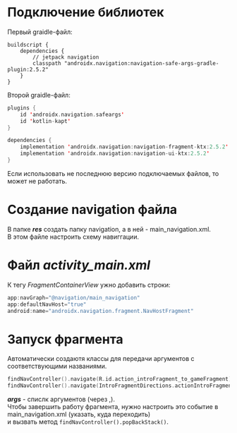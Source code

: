 # Подключение библиотек
Первый graidle-файл:
```Kotin
buildscript {
    dependencies {
        // jetpack navigation
        classpath "androidx.navigation:navigation-safe-args-gradle-plugin:2.5.2"
    }
}
```
Второй graidle-файл:
```Kotlin
plugins {
    id 'androidx.navigation.safeargs'
    id 'kotlin-kapt'
}

dependencies {
    implementation 'androidx.navigation:navigation-fragment-ktx:2.5.2'
    implementation 'androidx.navigation:navigation-ui-ktx:2.5.2'
}
```
Если использовать не последнюю версию подключаемых файлов, то может не работать.

# Создание navigation файла
В папке ___res___ создать папку navigation, а в ней - main_navigation.xml.<br>
В этом файле настроить схему навиггации.

# Файл _activity_main.xml_
К тегу _FragmentContainerView_ ужно добавить строки:
```Kotlin
app:navGraph="@navigation/main_navigation"
app:defaultNavHost="true"
android:name="androidx.navigation.fragment.NavHostFragment"
```

# Запуск фрагмента
Автоматически создаютя классы для передачи аргументов с соответствующими названиями.
```Kotlin
findNavController().navigate(R.id.action_introFragment_to_gameFragment); // without args
findNavController().navigate(IntroFragmentDirections.actionIntroFragmentToGameFragment(args)) // with args
```
___args___ - спислк аргументов (через ,).<br>
Чтобы завершить работу фрагмента, нужно настроить это событие в main_navigation.xml (указать, куда переходить)<br>
и вызвать метод ```findNavController().popBackStack()```.
